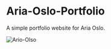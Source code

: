 # Aria-Oslo-Portfolio
A simple portfolio website for Aria Oslo. 

![Ario-Olso](https://github.com/madelineuribes/Aria-Oslo-Portfolio/blob/master/img/aria-page1.png?raw=true)
